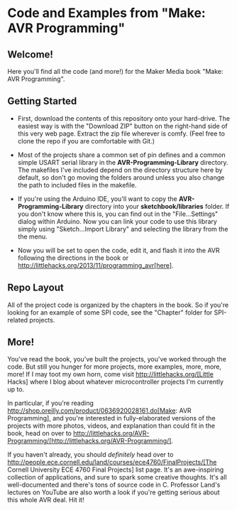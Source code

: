 Code and Examples from "Make: AVR Programming"
==============================================

Welcome!
--------

Here you'll find all the code (and more!) for the Maker Media book "Make: AVR Programming".


Getting Started
---------------

* First, download the contents of this repository onto your hard-drive.  The easiest way
  is with the "Download ZIP" button on the right-hand side of this very web
  page.  Extract the zip file wherever is comfy.  (Feel free to clone the repo if you 
  are comfortable with Git.)

* Most of the projects share a common set of pin defines and a common simple
  USART serial library in the **AVR-Programming-Library** directory.  The
  makefiles I've included depend on the directory structure here by default, so
  don't go moving the folders around unless you also change the path to
  included files in the makefile.  
  
* If you're using the Arduino IDE, you'll want to copy the **AVR-Programming-Library** directory
  into your **sketchbook/libraries** folder.  If you don't know where this is, you can find out in the 
  "File...Settings" dialog within Arduino.  Now you can link your code to use this library simply
  using "Sketch...Import Library" and selecting the library from the the menu.

* Now you will be set to open the code, edit it, and flash it into the AVR following the directions
  in the book or http://littlehacks.org/2013/11/programming_avr[here].
  
  
Repo Layout
-----------

All of the project code is organized by the chapters in the book.  So if
you're looking for an example of some SPI code, see the "Chapter" folder for 
SPI-related projects.



More!
-----

You've read the book, you've built the projects, you've worked through the code.
But still you hunger for more projects, more examples, more, more, more!
If I may toot my own horn, come visit http://littlehacks.org/[Little Hacks]
where I blog about whatever microcontroller projects I'm currently up to.  

In particular, if you're reading
http://shop.oreilly.com/product/0636920028161.do[Make: AVR Programming], and
you're interested in fully-elaborated versions of the projects with more
photos, videos, and explanation than could fit in the book, head on over to
http://littlehacks.org/AVR-Programming/[http://littlehacks.org/AVR-Programming/].  

If you haven't already, you should *definitely* head over to
http://people.ece.cornell.edu/land/courses/ece4760/FinalProjects/[The Cornell
University ECE 4760 Final Projects] list page.  It's an awe-inspiring
collection of applications, and sure to spark some creative thoughts.  It's all
well-documented and there's tons of source code in C.  Professor Land's
lectures on YouTube are also worth a look if you're getting serious about this
whole AVR deal.  Hit it!






